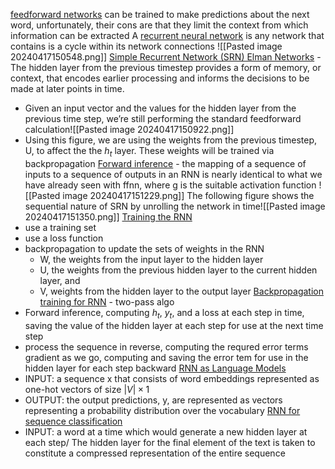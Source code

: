 <u>feedforward networks</u> can be trained to make predictions about the next word, unfortunately, their cons are that they limit the context from which information can be extracted
A <u>recurrent neural network</u> is any network that contains is a cycle within its network connections
![[Pasted image 20240417150548.png]]
<u>Simple Recurrent Network (SRN) Elman Networks</u> - The hidden layer from the previous timestep provides a form of memory, or context, that encodes earlier processing and informs the decisions to be made at later points in time.
- Given an input vector and the values for the hidden layer from the previous time step, we’re still performing the standard feedforward calculation![[Pasted image 20240417150922.png]]
- Using this figure, we are using the weights from the previous timestep, U, to affect the the $h_t$ layer. These weights will be trained via backpropagation
<u>Forward inference</u> - the mapping of a sequence of inputs to a sequence of outputs in an RNN is nearly identical to what we have already seen with ffnn, where g is the suitable activation function
![[Pasted image 20240417151229.png]]
The following figure shows the sequential nature of SRN by unrolling the network in time![[Pasted image 20240417151350.png]]
<u>Training the RNN</u>
- use a training set
- use a loss function
- backpropagation to update the sets of weights in the RNN
	- W, the weights from the input layer to the hidden layer
	- U, the weights from the previous hidden layer to the current hidden layer, and
	- V, weights from the hidden layer to the output layer
<u>Backpropagation training for RNN</u> - two-pass algo
- Forward inference, computing $h_t$, $y_t$, and a loss at each step in time, saving the value of the hidden layer at each step for use at the next time step
- process the sequence in reverse, computing the requred error terms gradient as we go, computing and saving the error tem for use in the hidden layer for each step backward
<u>RNN as Language Models</u>
- INPUT: a sequence x that consists of word embeddings represented as one-hot vectors of size $|V| \times 1$
- OUTPUT: the output predictions, y, are represented as vectors representing a probability distribution over the vocabulary
<u>RNN for sequence classification</u>
- INPUT: a word at a time which would generate a new hidden layer at each step/ The hidden layer for the final element of the text is taken to constitute a compressed representation of the entire sequence